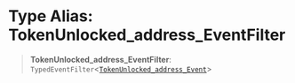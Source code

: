 # Type Alias: TokenUnlocked\_address\_EventFilter

> **TokenUnlocked\_address\_EventFilter**: `TypedEventFilter`\<[`TokenUnlocked_address_Event`](TokenUnlocked_address_Event.md)\>
